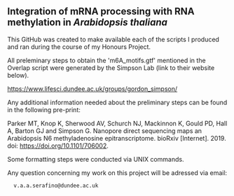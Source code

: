 ## Integration of mRNA processing with RNA methylation in *Arabidopsis thaliana* 


This GitHub was created to make available each of the scripts I produced and ran during the course of my Honours Project.

All preleminary steps to obtain the 'm6A_motifs.gtf' mentioned in the Overlap script were generated by the Simpson Lab (link to their website below).

https://www.lifesci.dundee.ac.uk/groups/gordon_simpson/


Any additional information needed about the preliminary steps can be found in the following pre-print:

Parker MT, Knop K, Sherwood AV, Schurch NJ, Mackinnon K, Gould PD, Hall A, Barton GJ and Simpson G. Nanopore direct sequencing maps an Arabidopsis N6 methyladenosine epitranscriptome. bioRxiv [Internet]. 2019. doi: https://doi.org/10.1101/706002.


Some formatting steps were conducted via UNIX commands.


Any question concerning my work on this project will be adressed via email:

      v.a.a.serafino@dundee.ac.uk
